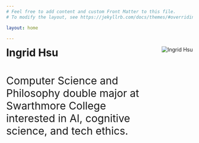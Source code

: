 ```yaml
---
# Feel free to add content and custom Front Matter to this file.
# To modify the layout, see https://jekyllrb.com/docs/themes/#overriding-theme-defaults

layout: home

---
```


<div class="container mx-auto px-2 mt-4 mb-2 clearfix header-text" style="display: flex; align-items: flex-start; gap: 20px;">
  
<div style="flex: 1;">
<h1 class="h0 header-title" style="margin-top: 0; margin-bottom: 0.5rem;">
Ingrid Hsu
</h1><br><br>
<p class="h4 lh-condensed font-smoothing" style="font-size: 2em; margin-top: 0;">
Computer Science and Philosophy double major at Swarthmore College interested in AI, cognitive science, and tech ethics.
</p>
</div>

<div style="flex-shrink: 0;">
<img src="/assets/images/Ingrid.png" alt="Ingrid Hsu" style="max-width: 150px; height: auto;">
</div>

</div>

<div class="col-1 sm-width-full border-top-thick"></div>